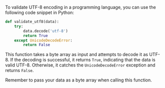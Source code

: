 To validate UTF-8 encoding in a programming language, you can use the following code snippet in Python:

```python
def validate_utf8(data):
    try:
        data.decode('utf-8')
        return True
    except UnicodeDecodeError:
        return False
```

This function takes a byte array as input and attempts to decode it as UTF-8. If the decoding is successful, it returns `True`, indicating that the data is valid UTF-8. Otherwise, it catches the `UnicodeDecodeError` exception and returns `False`.

Remember to pass your data as a byte array when calling this function.